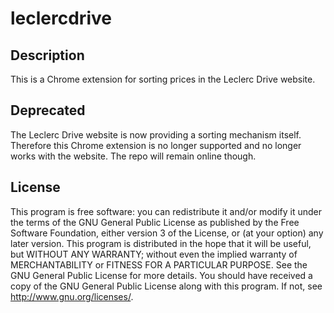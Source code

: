 # leclercdrive

## Description
This is a Chrome extension for sorting prices in the Leclerc Drive website.

## Deprecated
The Leclerc Drive website is now providing a sorting mechanism itself.
Therefore this Chrome extension is no longer supported and no longer works with the website.
The repo will remain online though.

## License

This program is free software: you can redistribute it and/or modify it under the terms of the GNU General Public License as published by the Free Software Foundation, either version 3 of the License, or (at your option) any later version.
This program is distributed in the hope that it will be useful, but WITHOUT ANY WARRANTY; without even the implied warranty of MERCHANTABILITY or FITNESS FOR A PARTICULAR PURPOSE.  See the GNU General Public License for more details.
You should have received a copy of the GNU General Public License along with this program. If not, see <http://www.gnu.org/licenses/>.
